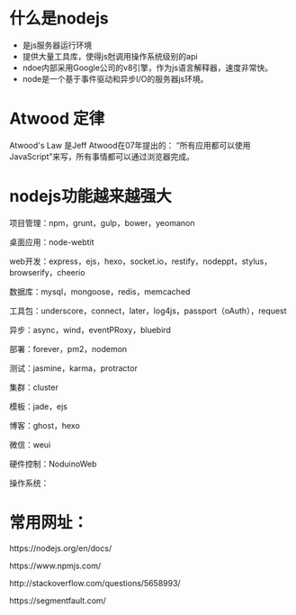 <h1>什么是nodejs</h1>
<ul>
	<li>是js服务器运行环境</li>
	<li>提供大量工具库，使得js尅调用操作系统级别的api</li>
	<li>ndoe内部采用Google公司的v8引擎，作为js语言解释器，速度非常快。</li>
	<li>node是一个基于事件驱动和异步I/O的服务器js环境。</li>
</ul>

<h1>Atwood 定律</h1>
<p>Atwood's Law 是Jeff Atwood在07年提出的：
“所有应用都可以使用JavaScript”来写，所有事情都可以通过浏览器完成。</p>

<h1>nodejs功能越来越强大</h1>
<p>项目管理：npm，grunt，gulp，bower，yeomanon</p>
<p>桌面应用：node-webtit</p>
<p>web开发：express，ejs，hexo，socket.io，restify，nodeppt，stylus，browserify，cheerio</p>
<p>数据库：mysql，mongoose，redis，memcached</p>
<p>工具包：underscore，connect，later，log4js，passport（oAuth），request</p>
<p>异步：async，wind，eventPRoxy，bluebird</p>
<p>部署：forever，pm2，nodemon</p>
<p>测试：jasmine，karma，protractor</p>
<p>集群：cluster</p>
<p>模板：jade，ejs</p>
<p>博客：ghost，hexo</p>
<p>微信：weui</p>
<p>硬件控制：NoduinoWeb</p>
<p>操作系统：</p>

<h1>常用网址：</h1>
<p>https://nodejs.org/en/docs/</p>
<p>https://www.npmjs.com/</p>
<p>http://stackoverflow.com/questions/5658993/</p>
<p>https://segmentfault.com/</p>


















